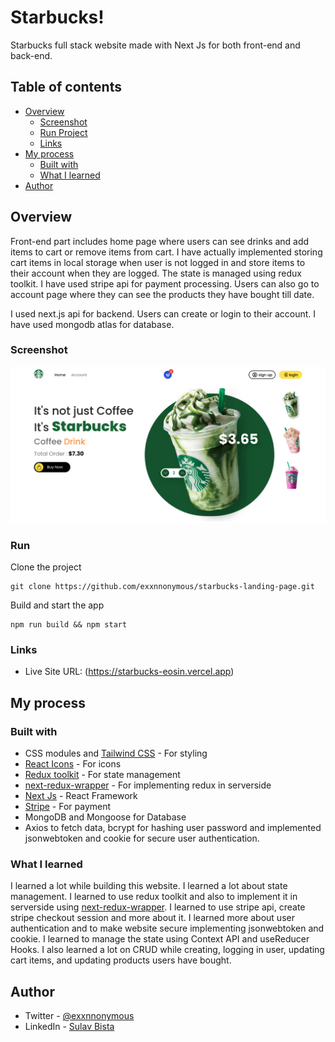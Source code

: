# Starbucks!

Starbucks full stack website made with Next Js for both front-end and back-end. 

## Table of contents
- [Overview](#overview)
	 - [Screenshot](#screenshot)
	- [Run Project](#run)
	 - [Links](#links)
- [My process](#my-process)
  - [Built with](#built-with)
  - [What I learned](#what-i-learned)
- [Author](#author)

## Overview
Front-end part includes home page where users can see drinks and add items to cart or remove items from cart. I have actually implemented storing cart items in local storage when user is not logged in and store items to their account when they are logged. The state is managed using redux toolkit. I have used stripe api for payment processing. Users can also go to account page where they can see the products they have bought till date.

I used next.js api for backend. Users can create or login to their account. I have used mongodb atlas for database.

### Screenshot

![](./screenshot.png)

### Run
Clone the project

    git clone https://github.com/exxnnonymous/starbucks-landing-page.git
Build and start the app

    npm run build && npm start

### Links
- Live Site URL: (https://starbucks-eosin.vercel.app)

## My process

### Built with
- CSS modules and [Tailwind CSS](https://tailwindcss.com/) - For styling
- [React Icons](https://react-icons.github.io/react-icons/) - For icons
- [Redux toolkit](https://redux-toolkit.js.org/) - For state management
- [next-redux-wrapper](https://github.com/kirill-konshin/next-redux-wrapper) - For implementing redux in serverside
- [Next Js](https://nextjs.org/) - React Framework
- [Stripe](https://stripe.com/) - For payment
- MongoDB and Mongoose for Database
- Axios to fetch data, bcrypt for hashing user password and implemented jsonwebtoken and cookie for secure user authentication.

### What I learned

I learned a lot while building this website. I learned a lot about state management. I learned to use redux toolkit and also to implement it in serverside using [next-redux-wrapper](https://github.com/kirill-konshin/next-redux-wrapper). I learned to use stripe api, create stripe checkout session and more about it. I learned more about user authentication and to make website secure implementing jsonwebtoken and cookie. I learned to manage the state using Context API and useReducer Hooks. I also learned a lot on CRUD while creating, logging in user, updating cart items, and updating products users have bought.

## Author

- Twitter - [@exxnnonymous](https://www.twitter.com/exxnnonymous)
- LinkedIn - [Sulav Bista](https://www.linkedin.com/in/sulav-bista/)
